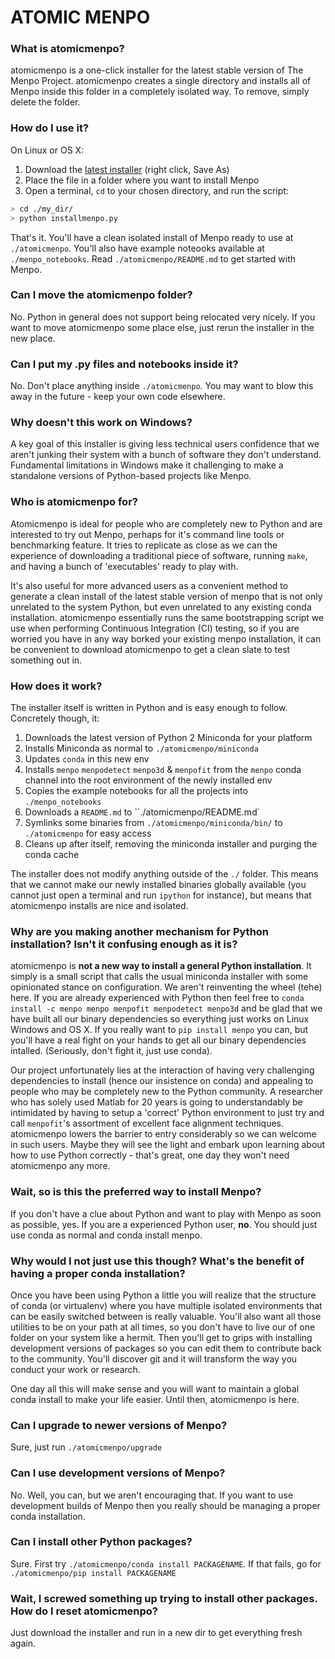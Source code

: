 # ATOMIC MENPO

### What is atomicmenpo?
atomicmenpo is a one-click installer for the latest stable version of The Menpo
Project. atomicmenpo creates a single directory and installs all of Menpo
inside this folder in a completely isolated way. To remove, simply delete the
folder.


### How do I use it?

On Linux or OS X:

1. Download the [latest installer](https://raw.githubusercontent.com/menpo/atomicmenpo/master/installmenpo.py) (right click, Save As)
2. Place the file in a folder where you want to install Menpo
3. Open a terminal, `cd` to your chosen directory, and run the script:

```sh
> cd ./my_dir/
> python installmenpo.py
```

That's it. You'll have a clean isolated install of Menpo ready to use at
`./atomicmenpo`. You'll also have example noteooks available at
`./menpo_notebooks`. Read `./atomicmenpo/README.md` to get started with Menpo.


### Can I move the atomicmenpo folder?

No. Python in general does not support being relocated very nicely. If you want
to move atomicmenpo some place else, just rerun the installer in the new place.

### Can I put my .py files and notebooks inside it?

No. Don't place anything inside `./atomicmenpo`. You may want to blow this away
in the future - keep your own code elsewhere.

### Why doesn't this work on Windows?

A key goal of this installer is giving less technical users confidence that we
aren't junking their system with a bunch of software they don't understand.
Fundamental limitations in Windows make it challenging to make a standalone
versions of Python-based projects like Menpo.

### Who is atomicmenpo for?

Atomicmenpo is ideal for people who are completely new to Python and are
interested to try out Menpo, perhaps for it's command line tools or
benchmarking feature. It tries to replicate as close as we can the experience
of downloading a traditional piece of software, running `make`, and having a
bunch of 'executables' ready to play with.

It's also useful for more advanced users as a convenient method to generate a
clean install of the latest stable version of menpo that is not only unrelated
to the system Python, but even unrelated to any existing conda installation.
atomicmenpo essentially runs the same bootstrapping script we use when
performing Continuous Integration (CI) testing, so if you are worried you have
in any way borked your existing menpo installation, it can be convenient to
download atomicmenpo to get a clean slate to test something out in.

### How does it work?

The installer itself is written in Python and is easy enough to follow.
Concretely though, it:

1. Downloads the latest version of Python 2 Miniconda for your platform
2. Installs Miniconda as normal to `./atomicmenpo/miniconda`
3. Updates `conda` in this new env
4. Installs `menpo` `menpodetect` `menpo3d` & `menpofit` from the `menpo` conda
 channel into the root environment of the newly installed env
5. Copies the example notebooks for all the projects into `./menpo_notebooks`
6. Downloads a `README.md` to ``./atomicmenpo/README.md`
7. Symlinks some binaries from `./atomicmenpo/miniconda/bin/` to `./atomicmenpo` for easy access
8. Cleans up after itself, removing the miniconda installer and purging the conda cache

The installer does not modify anything outside of the `./` folder.
This means that we cannot make our newly installed binaries globally available
(you cannot just open a terminal and run `ipython` for instance), but means
that atomicmenpo installs are nice and isolated.


### Why are you making another mechanism for Python installation? Isn't it confusing enough as it is?

atomicmenpo is **not a new way to install a general Python installation**. It
simply is a small script that calls the usual miniconda installer with some
opinionated stance on configuration. We aren't reinventing the wheel (tehe) here.
If you are already experienced with Python then feel free to `conda install
-c menpo menpo menpofit menpodetect menpo3d` and be glad that we have built all our binary dependencies so everything
just works on Linux Windows and OS X. If you really want to `pip install menpo`
you can, but you'll have a real fight on your hands to get all our binary
dependencies intalled. (Seriously, don't fight it, just use conda).

Our project unfortunately lies at the interaction of having very
challenging dependencies to install (hence our insistence on conda) and
appealing to people who may be completely new to the Python community.
A researcher who has solely used Matlab for 20 years is going to understandably
be intimidated by having to setup a 'correct' Python environment to just try and
call `menpofit`'s assortment of excellent face alignment techniques.
atomicmenpo lowers the barrier to entry considerably so we can welcome in such
users. Maybe they will see the light and embark upon learning about how to use
Python correctly - that's great, one day they won't need atomicmenpo any more.

### Wait, so is this the preferred way to install Menpo?

If you don't have a clue about Python and want to play with Menpo as soon as
possible, yes. If you are a experienced Python user, **no**. You should just
use conda as normal and conda install menpo.


### Why would I not just use this though? What's the benefit of having a proper conda installation?

Once you have been using Python a little you will realize that the structure of
conda (or virtualenv) where you have multiple isolated environments that can be
easily switched between is really valuable. You'll also want all those utilities
to be on your path at all times, so you don't have to live our of one folder on
your system like a hermit. Then you'll get to grips with installing development
versions of packages so you can edit them to contribute back to the community.
You'll discover git and it will transform the way you conduct your work or
research.

One day all this will make sense and you will want to maintain a global conda
install to make your life easier. Until then, atomicmenpo is here.

### Can I upgrade to newer versions of Menpo?

Sure, just run `./atomicmenpo/upgrade`


### Can I use development versions of Menpo?

No. Well, you can, but we aren't encouraging that. If you want to use
development builds of Menpo then you really should be managing a proper conda
installation.

### Can I install other Python packages?

Sure. First try `./atomicmenpo/conda install PACKAGENAME`. If that fails, go for
`./atomicmenpo/pip install PACKAGENAME`

### Wait, I screwed something up trying to install other packages. How do I reset atomicmenpo?

Just download the installer and run in a new dir to get everything fresh again.
